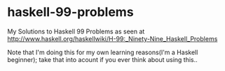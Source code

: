 haskell-99-problems
===================

My Solutions to Haskell 99 Problems as seen at http://www.haskell.org/haskellwiki/H-99:_Ninety-Nine_Haskell_Problems

Note that I'm doing this for my own learning reasons(I'm a Haskell beginner); take that into acount if you ever think about using this..
